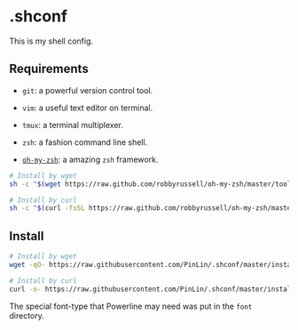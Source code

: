 # .shconf

This is my shell config.

## Requirements

+ `git`: a powerful version control tool.

+ `vim`: a useful text editor on terminal.

+ `tmux`: a terminal multiplexer.

+ `zsh`: a fashion command line shell.

+ [`oh-my-zsh`](http://ohmyz.sh): a amazing `zsh` framework.

```sh
# Install by wget
sh -c "$(wget https://raw.github.com/robbyrussell/oh-my-zsh/master/tools/install.sh -O -)"

# Install by curl
sh -c "$(curl -fsSL https://raw.github.com/robbyrussell/oh-my-zsh/master/tools/install.sh)"
```

## Install

```sh
# Install by wget
wget -qO- https://raw.githubusercontent.com/PinLin/.shconf/master/install.sh | bash

# Install by curl
curl -o- https://raw.githubusercontent.com/PinLin/.shconf/master/install.sh | bash
```

 The special font-type that Powerline may need was put in the `font` directory.